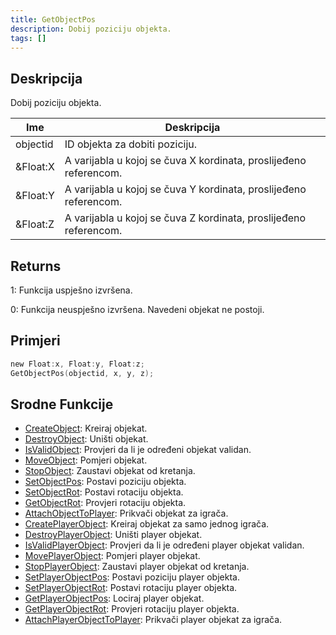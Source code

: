 ```yaml
---
title: GetObjectPos
description: Dobij poziciju objekta.
tags: []
---
```


## Deskripcija

Dobij poziciju objekta.

| Ime      | Deskripcija                                                       |
| -------- | ----------------------------------------------------------------- |
| objectid | ID objekta za dobiti poziciju.                                    |
| &Float:X | A varijabla u kojoj se čuva X kordinata, proslijeđeno referencom. |
| &Float:Y | A varijabla u kojoj se čuva Y kordinata, proslijeđeno referencom. |
| &Float:Z | A varijabla u kojoj se čuva Z kordinata, proslijeđeno referencom. |

## Returns

1: Funkcija uspješno izvršena.

0: Funkcija neuspješno izvršena. Navedeni objekat ne postoji.

## Primjeri

```c
new Float:x, Float:y, Float:z;
GetObjectPos(objectid, x, y, z);
```

## Srodne Funkcije

- [CreateObject](CreateObject): Kreiraj objekat.
- [DestroyObject](DestroyObject): Uništi objekat.
- [IsValidObject](IsValidObject): Provjeri da li je određeni objekat validan.
- [MoveObject](MoveObject): Pomjeri objekat.
- [StopObject](StopObject): Zaustavi objekat od kretanja.
- [SetObjectPos](SetObjectPos): Postavi poziciju objekta.
- [SetObjectRot](SetObjectRot): Postavi rotaciju objekta.
- [GetObjectRot](GetObjectRot): Provjeri rotaciju objekta.
- [AttachObjectToPlayer](AttachObjectToPlayer): Prikvači objekat za igrača.
- [CreatePlayerObject](CreatePlayerObject): Kreiraj objekat za samo jednog igrača.
- [DestroyPlayerObject](DestroyPlayerObject): Uništi player objekat.
- [IsValidPlayerObject](IsValidPlayerObject): Provjeri da li je određeni player objekat validan.
- [MovePlayerObject](MovePlayerObject): Pomjeri player objekat.
- [StopPlayerObject](StopPlayerObject): Zaustavi player objekat od kretanja.
- [SetPlayerObjectPos](SetPlayerObjectPos): Postavi poziciju player objekta.
- [SetPlayerObjectRot](SetPlayerObjectRot): Postavi rotaciju player objekta.
- [GetPlayerObjectPos](GetPlayerObjectPos): Lociraj player objekat.
- [GetPlayerObjectRot](GetPlayerObjectRot): Provjeri rotaciju player objekta.
- [AttachPlayerObjectToPlayer](AttachPlayerObjectToPlayer): Prikvači player objekat za igrača.
